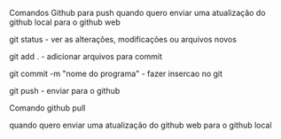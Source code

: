 Comandos Github para push
quando quero enviar uma atualização do github local para o github web

git status - ver as alterações, modificações ou arquivos novos

git add .  - adicionar arquivos para commit

git commit -m "nome do programa" - fazer insercao no git

git push - enviar para o github

Comando github pull 

quando quero enviar uma atualização do github web para o github local

